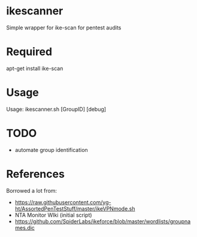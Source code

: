 # ikescanner
Simple wrapper for ike-scan for pentest audits

# Required
apt-get install ike-scan

# Usage
Usage: ikescanner.sh <Target> [GroupID] [debug]

# TODO
* automate group identification

# References
Borrowed a lot from: 
* https://raw.githubusercontent.com/yg-ht/AssortedPenTestStuff/master/ikeVPNmode.sh
* NTA Monitor WIki (initial script)
* https://github.com/SpiderLabs/ikeforce/blob/master/wordlists/groupnames.dic
